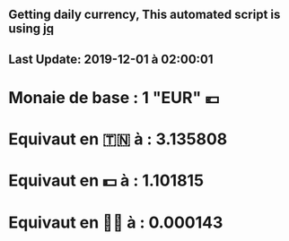 ## Getting daily currency, This automated script is using [jq](https://stedolan.github.io/jq/)
## Last Update:  2019-12-01 à 02:00:01
 # Monaie de base : 1 "EUR" 💶 
 # Equivaut en 🇹🇳 à :  3.135808 
 # Equivaut en 💵 à : 1.101815
 # Equivaut en 🐱‍💻 à :  0.000143
